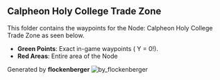 ## Calpheon Holy College Trade Zone
This folder contains the waypoints for the Node: Calpheon Holy College Trade Zone as seen below.

- **Green Points**: Exact in-game waypoints ( Y = 0!).
- **Red Areas**: Entire area of the Node

Generated by **flockenberger**
![by_flockenberger](./Preview.webp)